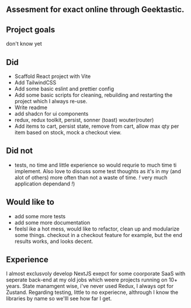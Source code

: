 ## Assesment for exact online through Geektastic.

## Project goals
don't know yet

## Did

- Scaffold React project with Vite
- Add TailwindCSS
- Add some basic eslint and prettier config
- Add some basic scripts for cleaning, rebuilding and restarting the project which I always re-use.
- Write readme
- add shadcn for ui components
- redux, redux toolkit, persist, sonner (toast) wouter(router)
- Add items to cart, persist state, remove from cart, allow max qty per item based on stock, mock a checkout view.

## Did not
- tests, no time and little experience so would requrie to much time ti implement. Also love to discuss some test thoughts as it's in my (and alot of others) more often than not a waste of time. *!* very much application dependand *!*)

## Would like to
- add some more tests
- add some more documentation
- feelsl ike a hot mess, would like to refactor, clean up and modularize some things. checkout in a checkout feature for example, but the end results works, and looks decent.

## Experience

I almost exclusvoly develop NextJS exepct for some coorporate SaaS with seperate back-end at my old jobs which weere projects running on 10+ years. State manamgent wise, i've never used Redux, I always opt for Zustand. Regarding testing, little to no experiecne, althrough I know the libraries by name so we'lll see how far I get.
